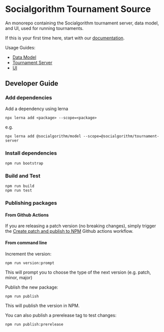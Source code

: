 # Socialgorithm Tournament Source

An monorepo containing the Socialgorithm tournament server, data model, and UI, used for running tournaments.

If this is your first time here, start with our [documentation](https://socialgorithm.org/docs).

Usage Guides:
* [Data Model](packages/model/README.md)
* [Tournament Server](packages/server/README.md)
* [UI](packages/ui/README.md)

## Developer Guide

### Add dependencies

Add a dependency using lerna

```
npx lerna add <package> --scope=<package>
```

e.g. 

```
npx lerna add @socialgorithm/model --scope=@socialgorithm/tournament-server
```

### Install dependencies

```
npm run bootstrap
```

### Build and Test

```
npm run build
npm run test
```

### Publishing packages

#### From Github Actions

If you are releasing a patch version (no breaking changes), simply trigger the [Create patch and publish to NPM](https://github.com/socialgorithm/server/actions/workflows/npm_patch_and_publish.yml) Github actions workflow.

#### From command line

Increment the version:
```
npm run version:prompt
```

This will prompt you to choose the type of the next version (e.g. patch, minor, major)

Publish the new package:
```
npm run publish
```

This will publish the version in NPM.

You can also publish a prerelease tag to test changes:

```
npm run publish:prerelease
```
